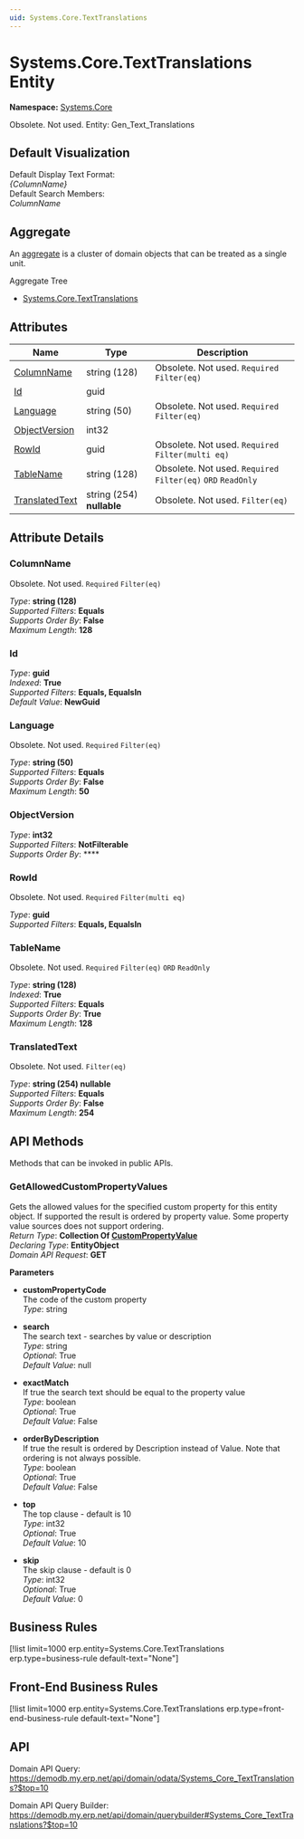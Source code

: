 ```yaml
---
uid: Systems.Core.TextTranslations
---
```

# Systems.Core.TextTranslations Entity

**Namespace:** [Systems.Core](Systems.Core.md)  

Obsolete. Not used. Entity: Gen_Text_Translations

## Default Visualization
Default Display Text Format:  
_{ColumnName}_  
Default Search Members:  
_ColumnName_  

## Aggregate
An [aggregate](https://docs.erp.net/tech/advanced/concepts/aggregates.html) is a cluster of domain objects that can be treated as a single unit.  

Aggregate Tree  
* [Systems.Core.TextTranslations](Systems.Core.TextTranslations.md)  

## Attributes

| Name | Type | Description |
| ---- | ---- | --- |
| [ColumnName](Systems.Core.TextTranslations.md#columnname) | string (128) | Obsolete. Not used. `Required` `Filter(eq)` 
| [Id](Systems.Core.TextTranslations.md#id) | guid |  
| [Language](Systems.Core.TextTranslations.md#language) | string (50) | Obsolete. Not used. `Required` `Filter(eq)` 
| [ObjectVersion](Systems.Core.TextTranslations.md#objectversion) | int32 |  
| [RowId](Systems.Core.TextTranslations.md#rowid) | guid | Obsolete. Not used. `Required` `Filter(multi eq)` 
| [TableName](Systems.Core.TextTranslations.md#tablename) | string (128) | Obsolete. Not used. `Required` `Filter(eq)` `ORD` `ReadOnly` 
| [TranslatedText](Systems.Core.TextTranslations.md#translatedtext) | string (254) __nullable__ | Obsolete. Not used. `Filter(eq)` 


## Attribute Details

### ColumnName

Obsolete. Not used. `Required` `Filter(eq)`

_Type_: **string (128)**  
_Supported Filters_: **Equals**  
_Supports Order By_: **False**  
_Maximum Length_: **128**  

### Id

_Type_: **guid**  
_Indexed_: **True**  
_Supported Filters_: **Equals, EqualsIn**  
_Default Value_: **NewGuid**  

### Language

Obsolete. Not used. `Required` `Filter(eq)`

_Type_: **string (50)**  
_Supported Filters_: **Equals**  
_Supports Order By_: **False**  
_Maximum Length_: **50**  

### ObjectVersion

_Type_: **int32**  
_Supported Filters_: **NotFilterable**  
_Supports Order By_: ****  

### RowId

Obsolete. Not used. `Required` `Filter(multi eq)`

_Type_: **guid**  
_Supported Filters_: **Equals, EqualsIn**  

### TableName

Obsolete. Not used. `Required` `Filter(eq)` `ORD` `ReadOnly`

_Type_: **string (128)**  
_Indexed_: **True**  
_Supported Filters_: **Equals**  
_Supports Order By_: **True**  
_Maximum Length_: **128**  

### TranslatedText

Obsolete. Not used. `Filter(eq)`

_Type_: **string (254) __nullable__**  
_Supported Filters_: **Equals**  
_Supports Order By_: **False**  
_Maximum Length_: **254**  


## API Methods

Methods that can be invoked in public APIs.

### GetAllowedCustomPropertyValues

Gets the allowed values for the specified custom property for this entity object.              If supported the result is ordered by property value. Some property value sources does not support ordering.  
_Return Type_: **Collection Of [CustomPropertyValue](../data-types.md#general.custompropertyvalue)**  
_Declaring Type_: **EntityObject**  
_Domain API Request_: **GET**  

**Parameters**  
  * **customPropertyCode**  
    The code of the custom property  
    _Type_: string  

  * **search**  
    The search text - searches by value or description  
    _Type_: string  
     _Optional_: True  
    _Default Value_: null  

  * **exactMatch**  
    If true the search text should be equal to the property value  
    _Type_: boolean  
     _Optional_: True  
    _Default Value_: False  

  * **orderByDescription**  
    If true the result is ordered by Description instead of Value. Note that ordering is not always possible.  
    _Type_: boolean  
     _Optional_: True  
    _Default Value_: False  

  * **top**  
    The top clause - default is 10  
    _Type_: int32  
     _Optional_: True  
    _Default Value_: 10  

  * **skip**  
    The skip clause - default is 0  
    _Type_: int32  
     _Optional_: True  
    _Default Value_: 0  



## Business Rules

[!list limit=1000 erp.entity=Systems.Core.TextTranslations erp.type=business-rule default-text="None"]

## Front-End Business Rules

[!list limit=1000 erp.entity=Systems.Core.TextTranslations erp.type=front-end-business-rule default-text="None"]

## API

Domain API Query:
<https://demodb.my.erp.net/api/domain/odata/Systems_Core_TextTranslations?$top=10>

Domain API Query Builder:
<https://demodb.my.erp.net/api/domain/querybuilder#Systems_Core_TextTranslations?$top=10>


